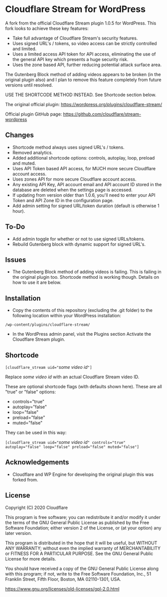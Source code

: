# Cloudflare Stream for WordPress

A fork from the official Cloudflare Stream plugin 1.0.5 for WordPress. This fork looks to achieve these key features:

* Take full advantage of Cloudflare Stream's security features.
* Uses signed URL's / tokens, so video access can be strictly controlled and limited.
* Uses a limited access API token for API access, eliminating the use of the general API key which presents a huge security risk.
* Uses the zone based API, further reducing potential attack surface area.

The Gutenberg Block method of adding videos appears to be broken (in the original plugin also) and I plan to remove this feature completely from future versions until resolved.

USE THE SHORTCODE METHOD INSTEAD.  See Shortcode section below.


The original official plugin:
https://wordpress.org/plugins/cloudflare-stream/

Official plugin GitHub page:
https://github.com/cloudflare/stream-wordpress


Changes
------------
* Shortcode method always uses signed URL's / tokens.
* Removed analytics.
* Added additional shortcode options: controls, autoplay, loop, preload and muted.
* Uses API Token based API access, for MUCH more secure Cloudflare account access.
* Uses zones API for more secure Cloudflare account access.
* Any existing API Key, API account email and API account ID stored in the database are deleted when the settings page is accessed.
* If updating from version older than 1.0.6, you'll need to enter your API Token and API Zone ID in the configuration page.
* Add admin setting for signed URL/token duration (default is otherwise 1 hour).


To-Do
------------
* Add admin toggle for whether or not to use signed URLs/tokens.
* Rebuild Gutenberg block with dynamic support for signed URL's.


Issues
------------
* The Gutenberg Block method of adding videos is failing. This is failing in the original plugin too. Shortcode method is working though. Details on how to use it are below.



Installation
------------
* Copy the contents of this repository (excluding the .git folder) to the following location within your WordPress installation:
```
/wp-content/plugins/cloudflare-stream/
```
* In the WordPress admin panel, visit the Plugins section Activate the Cloudflare Stream plugin.


Shortcode
------------

`[cloudflare_stream uid="`_some video id_`"]`

Replace _some video id_ with an actual Cloudflare Stream video ID.

These are optional shortcode flags (with defaults shown here). These are all "true" or "false" options:

* controls="true"
* autoplay="false"
* loop="false"
* preload="false"
* muted="false"


They can be used in this way:

`[cloudflare_stream uid="`_some video id_`" controls="true" autoplay="false" loop="false" preload="false" muted="false"]`


Acknowledgements
----------------
* Cloudflare and WP Engine for developing the original plugin this was forked from.


License
-------

Copyright (C) 2020 Cloudflare

This program is free software; you can redistribute it and/or
modify it under the terms of the GNU General Public License
as published by the Free Software Foundation; either version 2
of the License, or (at your option) any later version.

This program is distributed in the hope that it will be useful,
but WITHOUT ANY WARRANTY; without even the implied warranty of
MERCHANTABILITY or FITNESS FOR A PARTICULAR PURPOSE.  See the
GNU General Public License for more details.

You should have received a copy of the GNU General Public License
along with this program; if not, write to the Free Software
Foundation, Inc., 51 Franklin Street, Fifth Floor, Boston, MA  02110-1301, USA.

https://www.gnu.org/licenses/old-licenses/gpl-2.0.html
